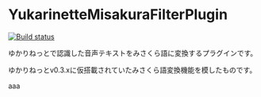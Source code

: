 # YukarinetteMisakuraFilterPlugin
[![Build status](https://ci.appveyor.com/api/projects/status/ud86612jqgtmvc34/branch/master?svg=true)](https://ci.appveyor.com/project/WabisabiNeet/yukarinettemisakurafilterplugin/branch/master)

ゆかりねっとで認識した音声テキストをみさくら語に変換するプラグインです。

ゆかりねっとv0.3.xに仮搭載されていたみさくら語変換機能を模したものです。

aaa

